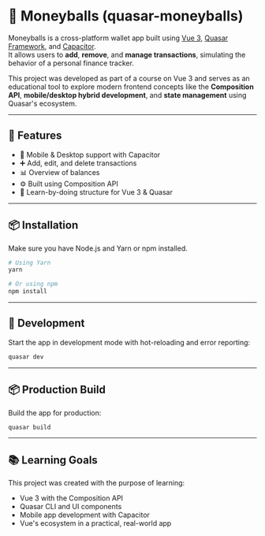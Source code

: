 # 💸 Moneyballs (quasar-moneyballs)

Moneyballs is a cross-platform wallet app built using [Vue 3](https://vuejs.org/), [Quasar Framework](https://quasar.dev/), and [Capacitor](https://capacitorjs.com/).  
It allows users to **add**, **remove**, and **manage transactions**, simulating the behavior of a personal finance tracker.

This project was developed as part of a course on Vue 3 and serves as an educational tool to explore modern frontend concepts like the **Composition API**, **mobile/desktop hybrid development**, and **state management** using Quasar's ecosystem.

---

## 🚀 Features

- 📱 Mobile & Desktop support with Capacitor  
- ➕ Add, edit, and delete transactions  
- 📊 Overview of balances  
- ⚙️ Built using Composition API  
- 🎯 Learn-by-doing structure for Vue 3 & Quasar  

---

## 📦 Installation

Make sure you have Node.js and Yarn or npm installed.

```bash
# Using Yarn
yarn

# Or using npm
npm install
```

---

## 🧪 Development

Start the app in development mode with hot-reloading and error reporting:

```bash
quasar dev
```

---

## 📦 Production Build

Build the app for production:

```bash
quasar build
```

---

## 📚 Learning Goals

This project was created with the purpose of learning:

- Vue 3 with the Composition API  
- Quasar CLI and UI components  
- Mobile app development with Capacitor  
- Vue's ecosystem in a practical, real-world app  
